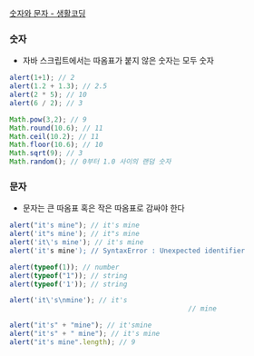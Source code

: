 [숫자와 문자 - 생활코딩](https://opentutorials.org/course/743/4647)

### 숫자

- 자바 스크립트에서는 따옴표가 붙지 않은 숫자는 모두 숫자

```jsx
alert(1+1); // 2
alert(1.2 + 1.3); // 2.5
alert(2 * 5); // 10
alert(6 / 2); // 3
```

```jsx
Math.pow(3,2); // 9
Math.round(10.6); // 11
Math.ceil(10.2); // 11
Math.floor(10.6); // 10
Math.sqrt(9); // 3
Math.random(); // 0부터 1.0 사이의 랜덤 숫자
```

### 문자

- 문자는 큰 따옴표 혹은 작은 따옴표로 감싸야 한다

```jsx
alert("it's mine"); // it's mine
alert('it"s mine'); // it"s mine
alert('it\'s mine'); // it's mine
alert('it's mine'); // SyntaxError : Unexpected identifier

alert(typeof(1)); // number
alert(typeof("1")); // string
alert(typeof('1')); // string

alert('it\'s\nmine'); // it's
											// mine

alert("it's" + "mine"); // it'smine
alert("it's" + " mine"); // it's mine
alert("it's mine".length); // 9

```
